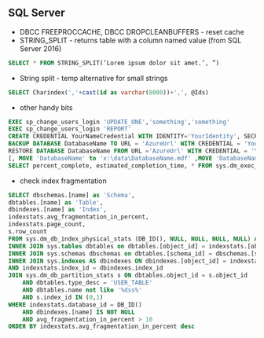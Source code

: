 ## SQL Server
- DBCC FREEPROCCACHE, DBCC DROPCLEANBUFFERS - reset cache
- STRING_SPLIT - returns table with a column named value (from SQL Server 2016)
```sql
SELECT * FROM STRING_SPLIT(‘Lorem ipsum dolor sit amet.’, ”)
```
- String split - temp alternative for small strings
```sql
SELECT Charindex(','+cast(id as varchar(8000))+',', @Ids)
```
- other handy bits
```sql
EXEC sp_change_users_login 'UPDATE_ONE','something','something'
EXEC sp_change_users_login 'REPORT'
CREATE CREDENTIAL YourNameCredential WITH IDENTITY='YourIdentity', SECRET='YourSecretKey'
BACKUP DATABASE DatabaseName TO URL = 'AzureUrl' WITH CREDENTIAL = 'YourNameCredential', FORMAT
RESTORE DATABASE DatabaseName FROM URL ='AzureUrl' WITH CREDENTIAL = 'YourNameCredential', STATS= 5
[, MOVE 'DatabaseName' to 'x:\data\DatabaseName.mdf' ,MOVE 'DatabaseNamelog' to 'x:\data\DatabaseName.ldf'] 
SELECT percent_complete, estimated_completion_time, * FROM sys.dm_exec_requests
```
- check index fragmentation
```sql
SELECT dbschemas.[name] as 'Schema',
dbtables.[name] as 'Table',
dbindexes.[name] as 'Index',
indexstats.avg_fragmentation_in_percent,
indexstats.page_count,
s.row_count
FROM sys.dm_db_index_physical_stats (DB_ID(), NULL, NULL, NULL, NULL) AS indexstats
INNER JOIN sys.tables dbtables on dbtables.[object_id] = indexstats.[object_id]
INNER JOIN sys.schemas dbschemas on dbtables.[schema_id] = dbschemas.[schema_id]
INNER JOIN sys.indexes AS dbindexes ON dbindexes.[object_id] = indexstats.[object_id]
AND indexstats.index_id = dbindexes.index_id
JOIN sys.dm_db_partition_stats s ON dbtables.object_id = s.object_id
	AND dbtables.type_desc = 'USER_TABLE'
	AND dbtables.name not like '%dss%'
	AND s.index_id IN (0,1)
WHERE indexstats.database_id = DB_ID()
	AND dbindexes.[name] IS NOT NULL
	AND avg_fragmentation_in_percent > 10
ORDER BY indexstats.avg_fragmentation_in_percent desc
```
